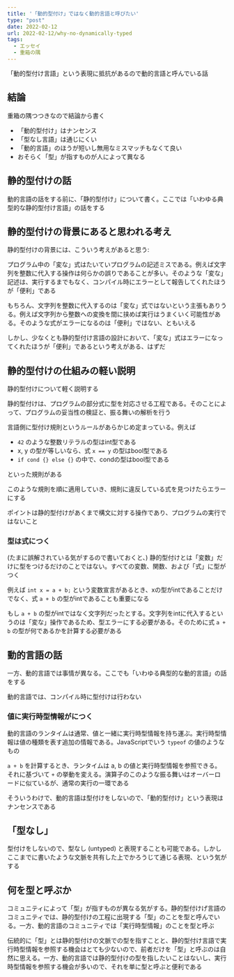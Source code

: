 ```yaml
---
title: '「動的型付け」ではなく動的言語と呼びたい'
type: "post"
date: 2022-02-12
url: 2022-02-12/why-no-dynamically-typed
tags:
  - エッセイ
  - 重箱の隅
---
```


「動的型付け言語」という表現に抵抗があるので動的言語と呼んでいる話

<!--more-->

## 結論

重箱の隅つつきなので結論から書く

- 「動的型付け」はナンセンス
- 「型なし言語」は通じにくい
- 「動的言語」のほうが短いし無用なミスマッチもなくて良い
- おそらく「型」が指すものが人によって異なる

## 静的型付けの話

動的言語の話をする前に、「静的型付け」について書く。ここでは「いわゆる典型的な静的型付け言語」の話をする

## 静的型付けの背景にあると思われる考え

静的型付けの背景には、こういう考えがあると思う:

プログラム中の「変な」式はたいていプログラムの記述ミスである。例えば文字列を整数に代入する操作は何らかの誤りであることが多い。そのような「変な」記述は、実行するまでもなく、コンパイル時にエラーとして報告してくれたほうが「便利」である

もちろん、文字列を整数に代入するのは「変な」式ではないという主張もありうる。例えば文字列から整数への変換を間に挟めば実行はうまくいく可能性がある。そのような式がエラーになるのは「便利」ではない、ともいえる

しかし、少なくとも静的型付け言語の設計において、「変な」式はエラーになってくれたほうが「便利」であるという考えがある、はずだ

## 静的型付けの仕組みの軽い説明

静的型付けについて軽く説明する

静的型付けは、プログラムの部分式に型を対応させる工程である。そのことによって、プログラムの妥当性の検証と、振る舞いの解析を行う

言語側に型付け規則というルールがあらかじめ定まっている。例えば

- `42` のような整数リテラルの型はint型である
- x, y の型が等しいなら、式 `x == y` の型はbool型である
- `if cond {} else {}` の中で、condの型はbool型である

といった規則がある

このような規則を順に適用していき、規則に違反している式を見つけたらエラーにする

ポイントは静的型付けがあくまで構文に対する操作であり、プログラムの実行ではないこと

### 型は式につく

(たまに誤解されている気がするので書いておくと、) 静的型付けとは「変数」だけに型をつけるだけのことではない。すべての変数、関数、および「式」に型がつく

例えば `int x = a + b;` という変数宣言があるとき、xの型がintであることだけでなく、式 `a + b` の型がintであることも重要になる

もし `a + b` の型がintではなく文字列だったとする。文字列をintに代入するというのは「変な」操作であるため、型エラーにする必要がある。そのために式 `a + b` の型が何であるかを計算する必要がある

## 動的言語の話

一方、動的言語では事情が異なる。ここでも「いわゆる典型的な動的言語」の話をする

動的言語では、コンパイル時に型付けは行わない

### 値に実行時型情報がにつく

動的言語のランタイムは通常、値と一緒に実行時型情報を持ち運ぶ。実行時型情報は値の種類を表す追加の情報である。JavaScriptでいう `typeof` の値のようなもの

`a + b` を計算するとき、ランタイムは a, b の値と実行時型情報を参照できる。それに基づいて `+` の挙動を変える。演算子のこのような振る舞いはオーバーロードに似ているが、通常の実行の一環である

そういうわけで、動的言語は型付けをしないので、「動的型付け」という表現はナンセンスである

## 「型なし」

型付けをしないので、型なし (untyped) と表現することも可能である。しかしここまでに書いたような文脈を共有した上でかろうじて通じる表現、という気がする

## 何を型と呼ぶか

コミュニティによって「型」が指すものが異なる気がする。静的型付けげ言語のコミュニティでは、静的型付けの工程に出現する「型」のことを型と呼んでいる。一方、動的言語のコミュニティでは「実行時型情報」のことを型と呼ぶ

伝統的に「型」とは静的型付けの文脈での型を指すことと、静的型付け言語で実行時型情報を参照する機会はとても少ないので、前者だけを「型」と呼ぶのは自然に思える。一方、動的言語では静的型付けの型を指したいことはないし、実行時型情報を参照する機会が多いので、それを単に型と呼ぶと便利である
